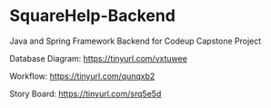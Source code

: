 # SquareHelp-Backend
Java and Spring Framework Backend for Codeup Capstone Project

Database Diagram:
https://tinyurl.com/vxtuwee

Workflow:
https://tinyurl.com/qunqxb2

Story Board: 
https://tinyurl.com/srq5e5d
